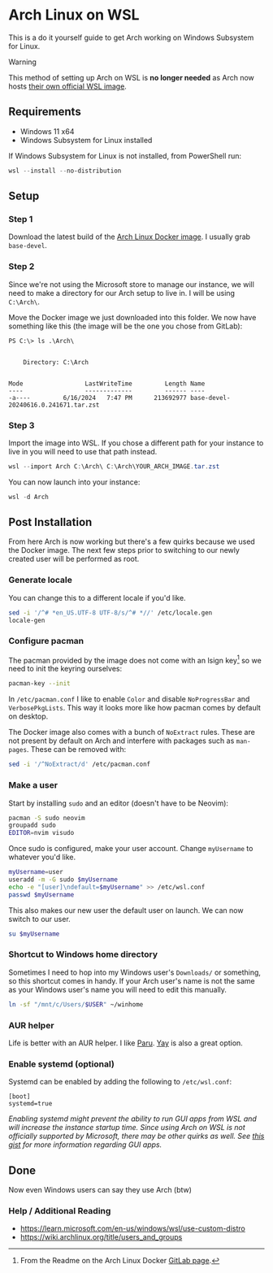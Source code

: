 # Arch Linux on WSL

This is a do it yourself guide to get Arch working on Windows Subsystem for Linux.

> [!warning]
> This method of setting up Arch on WSL is **no longer needed** as Arch now hosts [their own official WSL image](https://gitlab.archlinux.org/archlinux/archlinux-wsl).

## Requirements

- Windows 11 x64
- Windows Subsystem for Linux installed

If Windows Subsystem for Linux is not installed, from PowerShell run:

```powershell
wsl --install --no-distribution
```

## Setup

### Step 1

Download the latest build of the [Arch Linux Docker image](https://gitlab.archlinux.org/archlinux/archlinux-docker/-/releases). I usually grab `base-devel`.

### Step 2

Since we're not using the Microsoft store to manage our instance, we will need to make a directory for our Arch setup to live in. I will be using `C:\Arch\`.

Move the Docker image we just downloaded into this folder. We now have something like this (the image will be the one you chose from GitLab):

```
PS C:\> ls .\Arch\


    Directory: C:\Arch


Mode                 LastWriteTime         Length Name
----                 -------------         ------ ----
-a----         6/16/2024   7:47 PM      213692977 base-devel-20240616.0.241671.tar.zst
```

### Step 3

Import the image into WSL. If you chose a different path for your instance to live in you will need to use that path instead.

```powershell
wsl --import Arch C:\Arch\ C:\Arch\YOUR_ARCH_IMAGE.tar.zst
```

You can now launch into your instance:

```powershell
wsl -d Arch
```

## Post Installation

From here Arch is now working but there's a few quirks because we used the Docker image. The next few steps prior to switching to our newly created user will be performed as root.

### Generate locale

You can change this to a different locale if you'd like.

```bash
sed -i '/^# *en_US.UTF-8 UTF-8/s/^# *//' /etc/locale.gen
locale-gen
```

### Configure pacman

The pacman provided by the image does not come with an lsign key[^1] so we need to init the keyring ourselves:

```bash
pacman-key --init
```

In `/etc/pacman.conf` I like to enable `Color` and disable `NoProgressBar` and `VerbosePkgLists`. This way it looks more like how pacman comes by default on desktop.

The Docker image also comes with a bunch of `NoExtract` rules. These are not present by default on Arch and interfere with packages such as `man-pages`. These can be removed with:

```bash
sed -i '/^NoExtract/d' /etc/pacman.conf
```

[^1]: From the Readme on the Arch Linux Docker [GitLab page](https://gitlab.archlinux.org/archlinux/archlinux-docker#principles).

### Make a user

Start by installing `sudo` and an editor (doesn't have to be Neovim):

```bash
pacman -S sudo neovim
groupadd sudo
EDITOR=nvim visudo
```

Once sudo is configured, make your user account. Change `myUsername` to whatever you'd like.

```bash
myUsername=user
useradd -m -G sudo $myUsername
echo -e "[user]\ndefault=$myUsername" >> /etc/wsl.conf
passwd $myUsername
```

This also makes our new user the default user on launch. We can now switch to our user.

```bash
su $myUsername
```

### Shortcut to Windows home directory

Sometimes I need to hop into my Windows user's `Downloads/` or something, so this shortcut comes in handy. If your Arch user's name is not the same as your Windows user's name you will need to edit this manually.

```bash
ln -sf "/mnt/c/Users/$USER" ~/winhome
```

### AUR helper

Life is better with an AUR helper. I like [Paru](https://github.com/Morganamilo/paru). [Yay](https://github.com/Jguer/yay) is also a great option.

### Enable systemd (optional)

Systemd can be enabled by adding the following to `/etc/wsl.conf`:

```
[boot]
systemd=true
```

*Enabling systemd might prevent the ability to run GUI apps from WSL and will increase the instance startup time. Since using Arch on WSL is not officially supported by Microsoft, there may be other quirks as well. See [this gist](https://gist.github.com/lukesnc/8ce7cbee8456e5ef73315a40c4a77eba) for more information regarding GUI apps.*

## Done

Now even Windows users can say they use Arch (btw)

### Help / Additional Reading

- <https://learn.microsoft.com/en-us/windows/wsl/use-custom-distro>
- <https://wiki.archlinux.org/title/users_and_groups>
